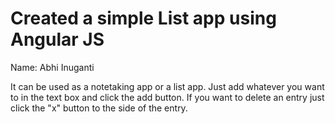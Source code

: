 # Created a simple List app using Angular JS

Name: Abhi Inuganti

It can be used as a notetaking app or a list app. Just add whatever you want to in the text box and click the add button. 
If you want to delete an entry just click the "x" button to the side of the entry. 
